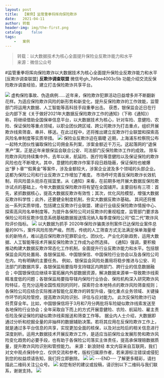 ```yaml
---
layout:	post
title:	【案例】监管重拳将挥向保险欺诈
date:	2021-04-11
author:	转载
header-img:	img/the-first.png
catalog:	false
tags:
	-	案例
---
```


<blockquote><p>转载：以大数据技术为核心全面提升保险业反欺诈能力和水平<br>
来源：微信公众号</p></blockquote>

#监管重拳将挥向保险欺诈以大数据技术为核心全面提升保险业反欺诈能力和水平
[反欺诈调查联盟]
**反欺诈调查联盟**
微信号gh_7d6ee4003c5b
功能介绍交流反保险欺诈调查经验，建立打击保险欺诈共享平台。

![]({{site.baseurl}}/postimg/L6usUGPiatBQxjjoOQDIQlyrIXvW09vtDkyxOSKBMzwZQuSiaePX59mk8SlNXyicKo6icqqEJGyzjF9Pib4VxzEEvBA.jpeg)
虚构保险事故、伪造病例……近年来，保险欺诈犯罪活动日益增多并不断翻新花样。为适应保险欺诈风险的新形势和新变化，提升反保险欺诈的工作效能，监管部门将运用大数据、人工智能等高科技手段重拳出击。
获悉，银保监会近日在行业内部下发《关于做好2021年大数据反保险欺诈工作的通知》（下称《通知》）称，将继续借助全国保单信息平台，以大数据技术为核心，针对车险、意健险、农险、保证保险等重点领域，以职业团伙跨区域、跨公司欺诈为打击重点，组织开展欺诈线索筛查、串并、移送。在此过程中，还将推出建立反欺诈行业联盟和探索高风险名单制度等实质举措。
![]({{site.baseurl}}/postimg/L6usUGPiatBQxjjoOQDIQlyrIXvW09vtD4Cia8X0iad2w58fUgGx1jGczvianc3ylUFZOMyK9pVNtSGfbsZYdgfic7Q.jpeg)
保险业反欺诈迫在眉睫
近期，上海浦东检察院公布一起特大团伙性骗取保险公司佣金系列案，涉案金额近千万元。这起落网的“退保黑产”案，正是近年来银保监会联合公安、司法部门反保险欺诈工作的成效。
除车险欺诈风险持续集中外，去年以来，航延险、医疗险等意健险以及保证保险的欺诈风险也在不断增大。其中，意健险的欺诈作案手段日趋隐蔽，保证保险也被爆出“萝卜章”“假黄金”等案件，涉及金额较大，涉案企业波及多个领域的头部企业。这都为保险公司和行业反欺诈工作增加了难度。
市场呼吁完善反保险欺诈长效机制，将风险苗头扼杀在摇篮里。从《通知》来看，在前期多地开展大数据反保险欺诈试点的基础上，今年大数据反保险欺诈将有望在全国铺开。主要目标有三项：首先，紧抓数据核心，提高大数据反欺诈有效性；其次，优化风险模型，增强大数据反欺诈科学性；此外，还要健全制度机制，夯实大数据反欺诈基础。
其间还将推出一系列实质举措，包括建立反欺诈行业联盟、建设行业级反保险欺诈情报中心、探索高风险名单制度等。为提升各保险公司对反欺诈的重视程度，监管部门要求各保险公司将反欺诈信息系统基础数据报送情况纳入每季度保险公司“偿二代”欺诈风险评价指标。
![]({{site.baseurl}}/postimg/L6usUGPiatBQxjjoOQDIQlyrIXvW09vtDHf4VXzATFgCmhCIPiaSDx1b3MUvdJY0D08qC4760CARz0PUmEWOKHFA.jpeg)
以大数据为抓手
2020年保险诈骗类涉刑案件已达保险业案件总量的90%，案件风险形势严峻。然而，传统的人工筛查方式无法满足保单海量增长的新特点，难以适应保险欺诈犯罪职业化、团伙化、产业化的新趋势，运用大数据、人工智能等技术开展反保险欺诈工作成为必然选择。
《通知》强调，要积极推动构建大数据反欺诈常态化工作机制，全面提升行业反欺诈能力和水平。包括银保监会风险处置局、各银保监局、中国银保信、中国保险行业协会以及各保险公司在内，均有明确的主要任务。
例如，银保监会风险处置局将稳步推进与公安、司法部门的数据共享，各银保监局要指导支持辖区内跨部门、跨行业的信息数据融合；中国银保信应继续丰富拓展内外部数据资源，解决数据来源单一导致欺诈线索精准度低的问题；各银保监局要指导辖内保险行业协会、保险机构深入研究欺诈风险特征，在充分运用全国性规则的同时，探索符合本地特点的欺诈风险筛查规则；各保险公司应结合实际推进智能化反欺诈的转型升级，强化重点业务领域、关键操作环节的风险管控，提高欺诈风险识别、评估与应对能力。
此次反保险欺诈行动将贯穿全年。比如，中国银保信将于3月和7月分两批将车险疑似欺诈线索发送至各地保险行业协会；全年采取自下而上的方式开展意健险、农险、航延险、雇主责任险及保证保险的疑似欺诈线索报送和筛查工作等。
据业内人士介绍，大数据即通过分析和挖掘全量的非抽样的数据辅助决策。若将其应用在反保险欺诈工作上，就是通过多平台信息的共享，实现更加全面的核保，以及对出险后的相关信息进行深度剖析。运用大数据技术开展反欺诈工作，是适应当前保险业发展形势和欺诈风险变化趋势的必要手段，也有助于各保险公司落实主体责任，提高承保理赔数据质量，提升欺诈风险识别和管控能力。
来源：新浪财经
本文内容来自互联网，我们对文中观点保持中立、仅供交流和参考，版权归属原作者，若来源标注错误或侵犯到您的权益烦请告知，我们将立即删除。
![]({{site.baseurl}}/postimg/L6usUGPiatBSs5Yxdp5NU9dpdqWanE7Mq7XpTo0mwlia1gia9NNFGTRYKdpVvrK2KgpAPictg52F8U9sicXI1jQ1dzA.jpeg)
![]({{site.baseurl}}/postimg/L6usUGPiatBRHiaTnBLKdskSP3wYDcZtJf2f60h3UdpFM6GSwK7CCH2tbN5oylMEt626eF9adsGd1vhInpcsALqA.png)
\---END---
了解更多精彩，请扫描此二维码关注公众号。
![]({{site.baseurl}}/postimg/L6usUGPiatBSs5Yxdp5NU9dpdqWanE7MqCqBlT3XLvPJX3Gf5uyzzsibZ3VPBdLY8ianrrF0435iblVibnnsnhQtsrA.png)
如您有好的建议或投稿，请识别以下二维码与我们联系，谢谢支持。
![]({{site.baseurl}}/postimg/L6usUGPiatBThjb2l9CE1XFs2QaicBj3pfnibvSibuBID2X4x6zEyvcMLWgTj74RdpicAib04Bn1Dianb55sZt1kpfvyA.jpeg)
